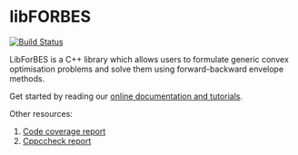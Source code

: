 # libFORBES

[![Build Status](https://travis-ci.org/kul-forbes/libForBES.svg?branch=master)](https://travis-ci.org/kul-forbes/libForBES)

LibForBES is a C++ library which allows users to formulate generic convex optimisation problems and solve them using forward-backward envelope methods.

Get started by reading our <a href="http://kul-forbes.github.io/libForBES/" target="_blank">online documentation and tutorials</a>.


Other resources:
 1. <a href="http://dysco.imtlucca.it/sopasakis/software/libforbes/coverage/source/index-sort-l.html" target="_blank">Code coverage report</a>
 2. <a href="http://dysco.imtlucca.it/sopasakis/software/libforbes/cppcheck" target="_blank">Cppccheck report</a>



